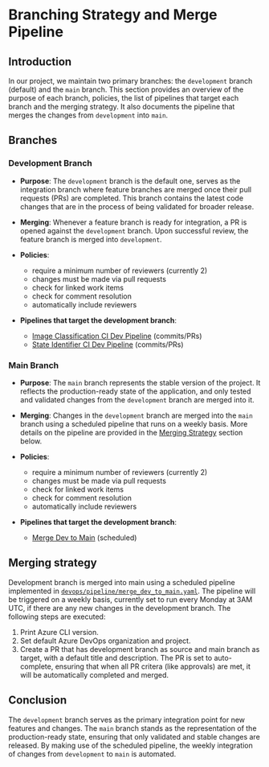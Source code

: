 <!--
Copyright (C) 2023 Siemens AG

SPDX-License-Identifier: MIT
-->

# Branching Strategy and Merge Pipeline

## Introduction

In our project, we maintain two primary branches: the `development` branch (default) and the `main` branch. This section provides an overview of the purpose of each branch, policies, the list of pipelines that target each branch and the merging strategy. It also documents the pipeline that merges the changes from `development` into `main`.

## Branches

### Development Branch

- **Purpose**: The `development` branch is the default one, serves as the integration branch where feature branches are merged once their pull requests (PRs) are completed. This branch contains the latest code changes that are in the process of being validated for broader release.

- **Merging**: Whenever a feature branch is ready for integration, a PR is opened against the `development` branch. Upon successful review, the feature branch is merged into `development`.

- **Policies**:
  - require a minimum number of reviewers (currently 2)
  - changes must be made via pull requests
  - check for linked work items
  - check for comment resolution
  - automatically include reviewers

- **Pipelines that target the development branch**:
  - [Image Classification CI Dev Pipeline](../../devops/pipeline/image_classification_ci_dev_pipeline.yml) (commits/PRs)
  - [State Identifier CI Dev Pipeline](../../devops/pipeline/state_identifier_ci_dev_pipeline.yml) (commits/PRs)

### Main Branch

- **Purpose**: The `main` branch represents the stable version of the project. It reflects the production-ready state of the application, and only tested and validated changes from the `development` branch are merged into it.

- **Merging**: Changes in the `development` branch are merged into the `main` branch using a scheduled pipeline that runs on a weekly basis. More details on the pipeline are provided in the [Merging Strategy](#merging-strategy) section below.

- **Policies**:
  - require a minimum number of reviewers (currently 2)
  - changes must be made via pull requests
  - check for linked work items
  - check for comment resolution
  - automatically include reviewers

- **Pipelines that target the development branch**:
  - [Merge Dev to Main](../../devops/pipeline/merge_dev_to_main.yaml) (scheduled)

## Merging strategy
Development branch is merged into main using a scheduled pipeline implemented in [`devops/pipeline/merge_dev_to_main.yaml`](../../devops/pipeline/merge_dev_to_main.yaml). The pipeline will be triggered on a weekly basis, currently set to run every Monday at 3AM UTC, if there are any new changes in the development branch.
The following steps are executed:

1. Print Azure CLI version.
2. Set default Azure DevOps organization and project.
3. Create a PR that has development branch as source and main branch as target, with a default title and description. The PR is set to auto-complete, ensuring that when all PR critera (like approvals) are met, it will be automatically completed and merged.

## Conclusion

The `development` branch serves as the primary integration point for new features and changes. The `main` branch stands as the representation of the production-ready state, ensuring that only validated and stable changes are released. By making use of the scheduled pipeline, the weekly integration of changes from `development` to `main` is automated.

